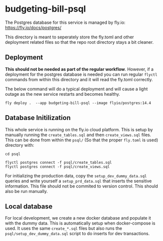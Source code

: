 # budgeting-bill-psql

The Postgres database for this service is managed by fly.io: https://fly.io/docs/postgres/

This directory is meant to seperately store the fly.toml and other deployment related files so that the repo root directory stays a bit cleaner.

## Deployment

**This should not be needed as part of the regular workflow**.
However, if a deployment for the postgres database is needed you can run regular `flyctl` commands from within this directory and it will read the fly.toml correctly.

The below command will do a typical deployment and will cause a light outage as the new service restarts and becomes healthy.

```
fly deploy .  --app budgeting-bill-psql --image flyio/postgres:14.4
```

## Database Initilization

This whole service is running on the fly.io cloud platform.
This is setup by manually running the `create_tables.sql` and then `create_views.sql` files.
This can be done from within the `psql/` (So that the proper `fly.toml` is used) directory with:
```
cd psql

flyctl postgres connect -f psql/create_tables.sql
flyctl postgres connect -f psql/create_views.sql
```

For initializing the production data, copy the `setup_dev_dummy_data.sql` queries and write yourself a `setup_prd_data.sql` that inserts the sensitive information.
This file should not be commited to version control.
This should also be run manually.

## Local database

For local development, we create a new docker database and populate it with the dummy data.
This is automatically setup when docker-compose is used.
It uses the same `create_*.sql` files but also runs the `psql/setup_dev_dummy_data.sql` script to do inserts for dev transactions.
